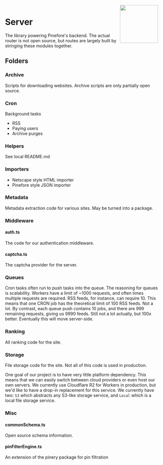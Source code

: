 <img align="right" width=125 src="https://github.com/user-attachments/assets/539735b7-e15b-4e32-9977-72cf3c7727a0"/>

# Server

The library powering Pinefore's backend. The actual router is not open source, but routes are largely built by stringing these modules together.

## Folders

### Archive

Scripts for downloading websites. Archive scripts are only partially open source.

### Cron

Background tasks

- RSS
- Paying users
- Archive purges

### Helpers

See local README.md

### Importers

- Netscape style HTML importer
- Pinefore style JSON importer

### Metadata

Metadata extraction code for various sites. May be turned into a package.

### Middleware

#### auth.ts

The code for our authentication middleware.

#### captcha.ts

The captcha provider for the server.

### Queues

Cron tasks often run to push tasks into the queue. The reasoning for queues is scalability. Workers have a limit of ~1000 requests, and often times multiple requests are required. RSS feeds, for instance, can require 10. This means that one CRON job has the theoretical limit of 100 RSS feeds. Not a lot. By contrast, each queue push contains 10 jobs, and there are 999 remaining requests, giving us 9990 feeds. Still not a lot actually, but 100x better. Eventually this will move server-side.

### Ranking

All ranking code for the site.

### Storage

File storage code for the site. Not all of this code is used in production.

One goal of our project is to have very little platform dependency. This means that we can easily switch between cloud providers or even host our own servers. We currently use Cloudflare R2 for Workers in production, but we'd like to have a drop-in replacement for this service. We currently have two: `S3` which abstracts any S3-like storage service, and `Local` which is a local file storage service.

### Misc

#### commonSchema.ts

Open source schema information.

#### pinFilterEngine.ts

An extension of the pinery package for pin filtration
